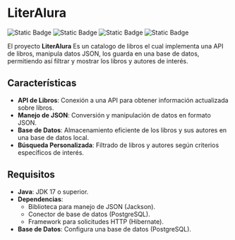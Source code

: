# LiterAlura

![Static Badge](https://img.shields.io/badge/Lenguaje-Java-blue?style=plastic)
![Static Badge](https://img.shields.io/badge/JDK-17-purple?style=plastic)
![Static Badge](https://img.shields.io/badge/Estado-Completo-green?style=plastic)
![Static Badge](https://img.shields.io/badge/API-orange?style=plastic)


El proyecto **LiterAlura** Es un catalogo de libros el cual implementa una API de libros, manipula datos JSON, los guarda en una base de datos, permitiendo así filtrar y mostrar los libros y autores de interés.

## Características  

- **API de Libros**: Conexión a una API para obtener información actualizada sobre libros.  
- **Manejo de JSON**: Conversión y manipulación de datos en formato JSON.  
- **Base de Datos**: Almacenamiento eficiente de los libros y sus autores en una base de datos local.  
- **Búsqueda Personalizada**: Filtrado de libros y autores según criterios específicos de interés.  

## Requisitos  

- **Java**: JDK 17 o superior.  
- **Dependencias**:  
  - Biblioteca para manejo de JSON (Jackson).  
  - Conector de base de datos (PostgreSQL).  
  - Framework para solicitudes HTTP (Hibernate).  
- **Base de Datos**: Configura una base de datos (PostgreSQL).
